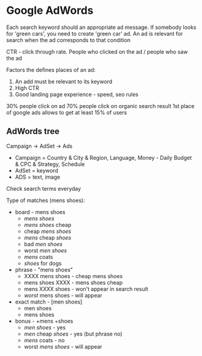 # Google AdWords

Each search keyword should an appropriate ad message. If somebody looks for 'green cars', you need to create 'green car' ad. An ad is relevant for search when the ad corresponds to that condition

CTR - click through rate. People who clicked on the ad / people who saw the ad

Factors the defines places of an ad:
1. An add must be relevant to its keyword
1. High CTR
1. Good landing page experience - speed, seo rules

30% people click on ad
70% people click on organic search result
1st place of google ads allows to get at least 15% of users

## AdWords tree

Campaign -> AdSet -> Ads

- Campaign = Country & City & Region, Language, Money - Daily Budget & CPC & Strategy, Schedule
- AdSet = keyword
- ADS = text, image

Check search terms everyday

Type of matches (mens shoes):
- board - mens shoes
    - *mens shoes*
    - *mens shoes* cheap
    - cheap *mens shoes*
    - *mens* cheap *shoes*
    - bad *men shoes*
    - worst *men shoes*
    - *mens* coats
    - *shoes* for dogs
- phrase - "mens shoes"
    - XXXX mens shoes - cheap mens shoes
    - mens shoes XXXX - mens shoes cheap
    - mens XXXX shoes - won't appear in search result
    - *worst* mens shoes  - will appear
- exact match - [men shoes]
    - men shoes
    - mens shoes
- bonus - +mens +shoes
    - *men shoes* - yes
    - *men* cheap *shoes* - yes (but phrase no)
    - *mens* coats - no
    - worst *mens shoes*  - will appear
